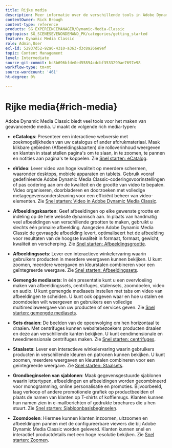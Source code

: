 ```yaml
---
title: Rijke media
description: Meer informatie over de verschillende tools in Adobe Dynamic Media Classic die u kunnen helpen rijke media te maken.
contentOwner: Rick Brough
content-type: reference
products: SG_EXPERIENCEMANAGER/Dynamic-Media-Classic
geptopics: SG_SCENESEVENONDEMAND_PK/categories/getting_started
feature: Dynamic Media Classic
role: Admin,User
exl-id: 52937d52-92a6-4310-a363-d3c8a266e9ef
topic: Content Management
level: Intermediate
source-git-commit: bc3b696bfde0ed55894cdcbf3533299ae7697e98
workflow-type: tm+mt
source-wordcount: '461'
ht-degree: 0%

---
```


# Rijke media{#rich-media}

Adobe Dynamic Media Classic biedt veel tools voor het maken van geavanceerde media. U maakt de volgende rich media-typen:

* **eCatalogs**: Presenteer een interactieve webversie met zoekmogelijkheden van uw catalogus of ander afdrukmateriaal. Maak klikbare gebieden (Afbeeldingskaarten) die rolloverinhoud weergeven en klanten in staat stellen pagina&#39;s om te slaan, in te zoomen, te pannen en notities aan pagina&#39;s te koppelen.
Zie [Snel starten: eCatalog](/help/using/quick-start-ecatalog.md).

* **eVideo**: Lever video van hoge kwaliteit op meerdere schermen, waaronder desktops, mobiele apparaten en tablets. Gebruik vooraf gedefinieerde Adobe Dynamic Media Classic-coderingsvoorinstellingen of pas codering aan om de kwaliteit en de grootte van video te bepalen. Video organiseren, doorbladeren en doorzoeken met volledige metagegevensondersteuning voor een efficiënt beheer van video-elementen.
Zie [Snel starten: Video in Adobe Dynamic Media Classic](/help/using/quick-start-video.md).

* **Afbeeldingskaarten**: Geef afbeeldingen op elke gewenste grootte en indeling op de hele website dynamisch aan. In plaats van handmatig veel afbeeldingen van verschillende grootten te maken, gebruikt u slechts één primaire afbeelding. Aangezien Adobe Dynamic Media Classic de gevraagde afbeelding levert, optimaliseert het de afbeelding voor resultaten van de hoogste kwaliteit in formaat, formaat, gewicht, kwaliteit en verscherping.
Zie [Snel starten: Afbeeldingsgrootte](/help/using/quick-start-image-sizing.md).

* **Afbeeldingssets**: Lever een interactieve winkelervaring waarin gebruikers producten in meerdere weergaven kunnen bekijken. U kunt zoomen, meerdere weergaven en kleurstalen combineren voor een geïntegreerde weergave.
Zie [Snel starten: Afbeeldingssets](/help/using/quick-start-image-sets.md).

* **Gemengde mediasets**: In één presentatie kunt u een overvloeiing maken van afbeeldingssets, centrifuges, stalensets, zoomdoelen, video en audio. U kunt gemengde mediasets instellen met tabs om video van afbeeldingen te scheiden. U kunt ook opgeven waar en hoe u stalen en zoomdoelen wilt weergeven en gebruikers een volledige multimediaweergave van uw producten of services geven.
Zie [Snel starten: gemengde mediasets](/help/using/quick-start-mixed-media-sets.md).

* **Sets draaien**: De beelden van de opeenvolging om hen horizontaal te draaien. Met centrifuges kunnen websitebezoekers producten draaien en deze aan verschillende kanten bekijken. U kunt eendimensionale en tweedimensionale centrifuges maken.
Zie [Snel starten: centrifuges](/help/using/quick-start-spin-sets.md).

* **Staalsets**: Lever een interactieve winkelervaring waarin gebruikers producten in verschillende kleuren en patronen kunnen bekijken. U kunt zoomen, meerdere weergaven en kleurstalen combineren voor een geïntegreerde weergave.
Zie [Snel starten: Staalsets](/help/using/quick-start-swatch-sets.md).

* **Grondbeginselen van sjablonen**: Maak gegevensgestuurde sjablonen waarin lettertypen, afbeeldingen en afbeeldingen worden gecombineerd voor monogramming, online personalisatie en promoties. Bijvoorbeeld, laag verkoop of andere promotionele grafiek op productbeelden of plaats de namen van klanten op T-shirts of koffiemugs. Klanten kunnen hun namen zien in e-mailberichten of gedrukte brochures die u hen stuurt.
Zie [Snel starten: Sjabloonbasisbeginselen](/help/using/quick-start-template-basics.md).

* **Zoomdoelen**: Hiermee kunnen klanten inzoomen, uitzoomen en afbeeldingen pannen met de configureerbare viewers die bij Adobe Dynamic Media Classic worden geleverd. Klanten kunnen snel en interactief productdetails met een hoge resolutie bekijken.
Zie [Snel starten: Zoomen](/help/using/quick-start-zoom.md).
